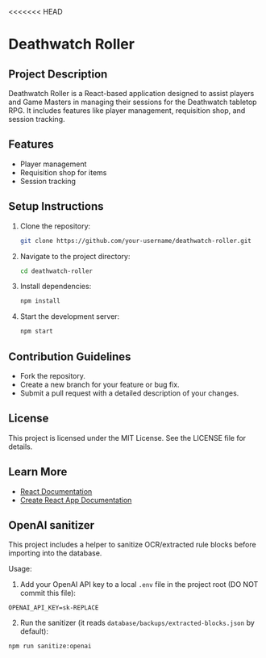 <<<<<<< HEAD
# Deathwatch Roller

## Project Description
Deathwatch Roller is a React-based application designed to assist players and Game Masters in managing their sessions for the Deathwatch tabletop RPG. It includes features like player management, requisition shop, and session tracking.

## Features
- Player management
- Requisition shop for items
- Session tracking

## Setup Instructions
1. Clone the repository:
   ```bash
   git clone https://github.com/your-username/deathwatch-roller.git
   ```
2. Navigate to the project directory:
   ```bash
   cd deathwatch-roller
   ```
3. Install dependencies:
   ```bash
   npm install
   ```
4. Start the development server:
   ```bash
   npm start
   ```

## Contribution Guidelines
- Fork the repository.
- Create a new branch for your feature or bug fix.
- Submit a pull request with a detailed description of your changes.

## License
This project is licensed under the MIT License. See the LICENSE file for details.

## Learn More
- [React Documentation](https://reactjs.org/)
- [Create React App Documentation](https://create-react-app.dev/)

## OpenAI sanitizer
This project includes a helper to sanitize OCR/extracted rule blocks before importing into the database.

Usage:
1. Add your OpenAI API key to a local `.env` file in the project root (DO NOT commit this file):

```
OPENAI_API_KEY=sk-REPLACE
```

2. Run the sanitizer (it reads `database/backups/extracted-blocks.json` by default):

```
npm run sanitize:openai
```
